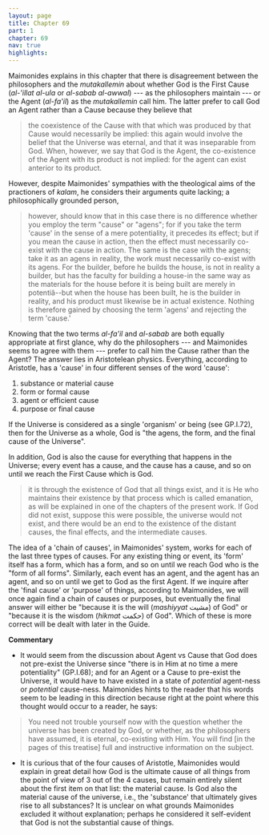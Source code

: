 ```yaml
---
layout: page
title: Chapter 69
part: 1
chapter: 69
nav: true
highlights: 
---
```


Maimonides explains in this chapter that there is disagreement between the philosophers and the _mutakallemin_ about whether God is  the First Cause (_al-'illat al-ula_ or _al-sabab al-awwal_) --- as the philosophers maintain --- or the Agent (_al-fa'il_) as the _mutakallemin_ call him. The latter prefer to call God an Agent rather than a Cause because they believe that
> the coexistence of the Cause with that which was produced by that Cause would necessarily be implied: this again would involve the belief that the Universe was eternal, and that it was inseparable from God. When, however, we say that God is the Agent, the co-existence of the Agent with its product is not implied: for the agent can exist anterior to its product.

However, despite Maimonides' sympathies with the theological aims of the practioners of _kalam_, he considers their arguments quite lacking; a philosophically grounded person, 
> however, should know that in this case there is no difference whether you employ the term "cause" or "agens"; for if you take the term 'cause' in the sense of a mere potentiality, it precedes its effect; but if you mean the cause in action, then the effect must necessarily co-exist with the cause in action. The same is the case with the agens; take it as an agens in reality, the work must necessarily co-exist with its agens. For the builder, before he builds the house, is not in reality a builder, but has the faculty for building a house-in the same way as the materials for the house before it is being built are merely in potentiâ--but when the house has been built, he is the builder in reality, and his product must likewise be in actual existence. Nothing is therefore gained by choosing the term 'agens' and rejecting the term 'cause.'

Knowing that the two terms _al-fa'il_ and _al-sabab_ are both equally appropriate at first glance, why do the philosophers --- and Maimonides seems to agree with them --- prefer to call him the Cause rather than the Agent? The answer lies in Aristotelean physics. Everything, according to Aristotle, has a 'cause' in four different senses of the word 'cause':
1. substance or material cause
2. form or formal cause
3. agent or efficient cause
4. purpose or final cause

If the Universe is considered as a single 'organism' or being (see GP.I.72), then for the Universe as a whole, God is "the agens, the form, and the final cause of the Universe". 

In addition, God is also the cause for everything that happens in the Universe; every event has a cause, and the cause has a cause, and so on until we reach the First Cause which is God.
> it is through the existence of God that all things exist, and it is He who maintains their existence by that process which is called emanation, as will be explained in one of the chapters of the present work. If God did not exist, suppose this were possible, the universe would not exist, and there would be an end to the existence of the distant causes, the final effects, and the intermediate causes.

The idea of a 'chain of causes', in Maimonides' system, works for each of the last three types of causes. For any existing thing or event, its 'form' itself has a form, which has a form, and so on until we reach God who is the "form of all forms". Similarly, each event has an agent, and the agent has an agent, and so on until we get to God as the first Agent. If we inquire after the 'final cause' or 'purpose' of things, according to Maimonides, we will once again find a chain of causes or purposes, but eventually the final answer will either be "because it is the will (_mashiyyat_ مشيت) of God" or "because it is the wisdom (_hikmat_ حکمت) of God". Which of these is more correct will be dealt with later in the Guide.

**Commentary**

- It would seem from the discussion about Agent vs Cause that God does not pre-exist the Universe since "there is in Him at no time a mere potentiality" (GP.I.68); and for an Agent or a Cause to pre-exist the Universe, it would have to have existed in a state of _potential_ agent-ness or _potential_ cause-ness. Maimonides hints to the reader that his words seem to be leading in this direction because right at the point where this thought would occur to a reader, he says:
> You need not trouble yourself now with the question whether the universe has been created by God, or whether, as the philosophers have assumed, it is eternal, co-existing with Him. You will find [in the pages of this treatise] full and instructive information on the subject.
- It is curious that of the four causes of Aristotle, Maimonides would explain in great detail how God is the ultimate cause of all things from the point of view of 3 out of the 4 causes, but remain entirely silent about the first item on that list: the material cause. Is God also the material cause of the universe, i.e., the 'substance' that ultimately gives rise to all substances? It is unclear on what grounds Maimonides excluded it without explanation; perhaps he considered it self-evident that God is not the substantial cause of things.
